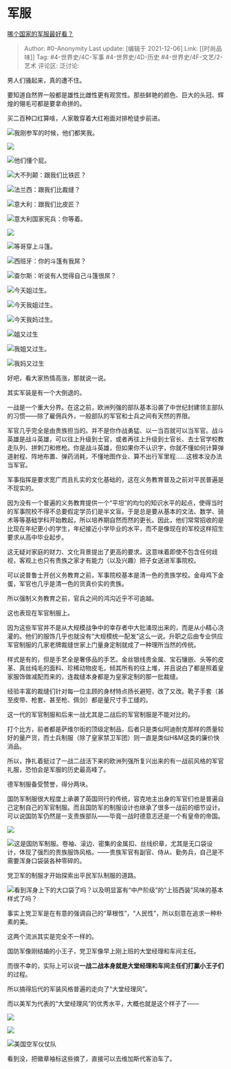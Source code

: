 # 军服
[哪个国家的军服最好看？](https://www.zhihu.com/question/67266406/answer/1214233663)

> Author: #0-Anonymity
> Last update: [编辑于 2021-12-06]
> Link: [[时尚品味]]
> Tag: #4-世界史/4C-军事 #4-世界史/4D-历史 #4-世界史/4F-文艺/2-艺术
> 评论区:
> 泛讨论:

男人们骚起来，真的遭不住。

要知道自然界一般都是雄性比雌性更有观赏性。那些鲜艳的颜色、巨大的头冠、辉煌的翎毛可都是要拿命拼的。

买二百种口红算啥，人家敢穿着大红袍面对排枪徒步前进。

![](https://pic2.zhimg.com/50/v2-a51707cabcdcb4be715e769845de44dd_hd.jpg?source=1940ef5c)我刚参军的时候，他们都笑我。

![](https://pic4.zhimg.com/50/v2-c716a6e8bd4fd4100b2cbc300bd6fe09_hd.jpg?source=1940ef5c)

![](https://pic1.zhimg.com/50/v2-9928c6c797d21fa6e5429172e5aaacc0_hd.jpg?source=1940ef5c)他们懂个屁。

![](https://pic4.zhimg.com/50/v2-40746b546702ff44c4642e331e344b44_hd.jpg?source=1940ef5c)大不列颠：跟我们比铁匠？

![](https://pic2.zhimg.com/50/v2-d6027598f1004780fa9dd2a678372691_hd.jpg?source=1940ef5c)法兰西：跟我们比裁缝？

![](https://pic4.zhimg.com/50/v2-8a0d449083adc313bcfdb8cec182206c_hd.jpg?source=1940ef5c)意大利：跟我们比皮匠？

![](https://pic1.zhimg.com/50/v2-03eb2f77077eb9b76c53a637bc127219_hd.jpg?source=1940ef5c)意大利国家宪兵：你等着。

![](https://pic2.zhimg.com/50/v2-a06e093d20266db8cdf0a427195eee2d_hd.jpg?source=1940ef5c)

![](https://pic1.zhimg.com/50/v2-bf64fff7f0fb9218f7798a8877366bb7_hd.jpg?source=1940ef5c)等哥穿上斗篷。

![](https://pic2.zhimg.com/50/v2-d56d1b58674abdd71bef8ecc62bd8c17_hd.jpg?source=1940ef5c)西班牙：你的斗篷有我屌？

![](https://pic3.zhimg.com/50/v2-65871022c3757ea577a066b8721aa169_hd.jpg?source=1940ef5c)查尔斯：听说有人觉得自己斗篷很屌？

![](https://pic4.zhimg.com/50/v2-3e71ee8985e9249cc30fb3ddb3528d76_hd.jpg?source=1940ef5c)今天姐过生。

![](https://pic1.zhimg.com/50/v2-d469114d8f64fa0b0cba40fcaadecba4_hd.jpg?source=1940ef5c)今天我姐过生。

![](https://pic2.zhimg.com/50/v2-5f8bc42e6ed0cc7ceb1382e8337fea73_hd.jpg?source=1940ef5c)今天我妈过生。

![](https://pic4.zhimg.com/50/v2-9843b69fd859794f52d77b4cf0c0291c_hd.jpg?source=1940ef5c)姐又过生

![](https://pic1.zhimg.com/50/v2-cddcf482690151fc94e71e51651d40d8_hd.jpg?source=1940ef5c)我姐又过生。

![](https://pic4.zhimg.com/50/v2-21c17d0bfccf4309abcee43999d33986_hd.jpg?source=1940ef5c)我妈又过生

好吧，看大家热情高涨，那就说一说。

其实军装是有一个大倒退的。

一战是一个重大分界。在这之前，欧洲列强的部队基本沿袭了中世纪封建领主部队的习惯——除了雇佣兵外，一般部队的军官和士兵之间有天然的界限。

军官几乎完全是由贵族担当的。并不是你作战勇猛、以一当百就可以当军官。战斗英雄是战斗英雄，可以往上升级到士官，或者再往上升级到士官长、去士官学校教走队列、拼刺刀和修枪。你是战斗英雄，但如果你不认识字，你就不懂如何计算弹道射程、阵地布置、弹药消耗，不懂地图作业、算不出行军里程……这根本没办法当军官。

军事指挥是要求宽广而且扎实的文化基础的，这在义务教育普及之前对平民普遍是不现实的。

因为没有一个普遍的义务教育提供一个“平坦”的均匀的知识水平的起点，使得当时的军事院校不得不总要假定学员们是半文盲。于是总是要从基本的文法、数学、骑术等等基础学科开始教起，所以培养期自然而然的更长。因此，他们常常招收的是比现在年纪更小的学生，年纪接近小学毕业的水平，而不是像现在的军校这样招生要求从高中毕业起步。

这无疑对家庭的财力、文化背景提出了更高的要求。这意味着即使不包含任何歧视，客观上也只有贵族之家才有能力（以及兴趣）把子女送进军事院校。

可以说普鲁士开创义务教育之前，军事院校基本是清一色的贵族学校。金母鸡下金蛋，军官也几乎是清一色的货真价实的贵族。

所以强制义务教育之前，官兵之间的鸿沟近乎不可逾越。

这也表现在军官制服上。

因为这些军官并不是从大规模战争中的幸存者中大批涌现出来的，而是从小精心浇灌的。他们的服饰几乎也就没有“大规模统一配发”这么一说。升职之后由专业供应军官制服的几家老牌裁缝世家上门量身定制就成了一种理所当然的传统。

样式是有的，但是手艺全是奢侈品的手艺。金丝银线贵金属、宝石镶嵌、头等的皮革、真丝纯毛的面料、珍稀动物皮毛，倾其所有的往上堆，并且说白了都是照着皇家服饰做减配而来的，连裁缝本身都是为皇家定制的那一批裁缝。

经验丰富的裁缝们针对每一位主顾的身材特点扬长避短，改了又改。靴子手套（甚至皮带、枪套、甚至枪、佩剑）都是量尺寸手工缝的。

这一代的军官制服和后来一战尤其是二战后的军官制服是不能对比的。

打个比方，前者都是萨维尔街的顶级定制品，后者只是类似阿迪耐克那样的质量较好的量产货，而士兵制服（除了皇家禁卫军团）则一直是类似H&M这类的廉价快消品。

所以，挣扎着挺过了一战二战活下来的欧洲列强所复兴出来的有一战前风格的军官礼服，恐怕会是军服的历史最高峰了。

德军制服备受赞誉，得分两块。

国防军制服很大程度上承袭了英国同行的传统，容克地主出身的军官们也是普遍自己定制自己的军官制服。而且国防军的制服设计也继承了很多一战前的细节设计。可以说国防军仍然是一支贵族部队——毕竟一战时德意志还是一个有皇帝的帝国。

![](https://pic1.zhimg.com/50/v2-8e37998e82fcd627d6689c92fb1c1d80_hd.jpg?source=1940ef5c)

![](https://pic4.zhimg.com/50/v2-ffe47c7a589b055cd7d116e95d4c5e20_hd.jpg?source=1940ef5c)这是国防军制服。卷袖、滚边、密集的金属扣、丝线织章，尤其是无口袋设计，体现了强烈的贵族服饰风格。——贵族军官有副官、侍从、勤务兵，自己是不需要浑身口袋装各种零碎的。

党卫军的制服才开始探索出平民军队制服的道路。

![](https://pic4.zhimg.com/50/v2-9f31d923c50a5262fdc7ea8ca4f6baa6_hd.jpg?source=1940ef5c)看到浑身上下的大口袋了吗？以及明显富有“中产阶级”的“上班西装”风味的基本样式了吗？

事实上党卫军是在有意的强调自己的“草根性”，“人民性”，所以刻意在追求一种朴素的美。

这两个流派其实是完全不一样的。

国防军像刚结婚的小王子，党卫军像早上刚上班的大堂经理和车间主任。

而很不幸的，实际上可以说**一战二战本身就是大堂经理和车间主任们打赢小王子们**的过程。

所以搞得后代的军装风格普遍的走向了“大堂经理风”。

而以美军为代表的“大堂经理风”的优秀水平，大概也就是这个样子了——

![](https://pic1.zhimg.com/50/v2-5470f413c506692441ab4e92d2c03591_hd.jpg?source=1940ef5c)

![](https://pic2.zhimg.com/50/v2-20b52467d170c22d5834fa02fbcbd700_hd.jpg?source=1940ef5c)

![](https://pic4.zhimg.com/50/v2-838ab2ab3bc28a8bc7f723465ae963ad_hd.jpg?source=1940ef5c)美国空军仪仗队

看到没，把徽章袖标这些摘了，直接可以去维加斯代客泊车了。

